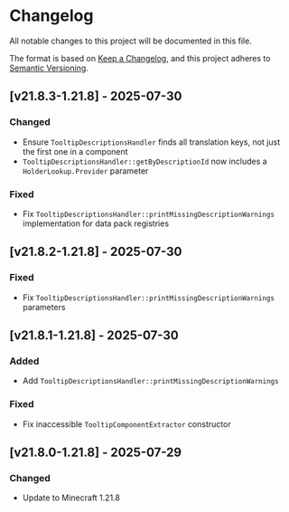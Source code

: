 # Changelog

All notable changes to this project will be documented in this file.

The format is based on [Keep a Changelog](https://keepachangelog.com/en/1.0.0/),
and this project adheres to [Semantic Versioning](https://semver.org/spec/v2.0.0.html).

## [v21.8.3-1.21.8] - 2025-07-30

### Changed

- Ensure `TooltipDescriptionsHandler` finds all translation keys, not just the first one in a component
- `TooltipDescriptionsHandler::getByDescriptionId` now includes a `HolderLookup.Provider` parameter

### Fixed

- Fix `TooltipDescriptionsHandler::printMissingDescriptionWarnings` implementation for data pack registries

## [v21.8.2-1.21.8] - 2025-07-30

### Fixed

- Fix `TooltipDescriptionsHandler::printMissingDescriptionWarnings` parameters

## [v21.8.1-1.21.8] - 2025-07-30

### Added

- Add `TooltipDescriptionsHandler::printMissingDescriptionWarnings`

### Fixed

- Fix inaccessible `TooltipComponentExtractor` constructor

## [v21.8.0-1.21.8] - 2025-07-29

### Changed

- Update to Minecraft 1.21.8
